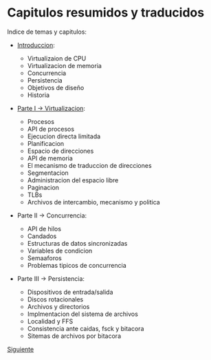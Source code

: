 # Capitulos resumidos y traducidos

Indice de temas y capitulos:

* [Introduccion](./Introduccion/Introduccion.md):

  * Virtualizaion de CPU
  * Virtualizacion de memoria
  * Concurrencia
  * Persistencia
  * Objetivos de diseño
  * Historia

* [Parte I &rarr; Virtualizacion](./Virtualizacion/Procesos.md):

  * Procesos
  * API de procesos
  * Ejecucion directa limitada
  * Planificacion
  * Espacio de direcciones
  * API de memoria
  * El mecanismo de traduccion de direcciones
  * Segmentacion
  * Administracion del espacio libre
  * Paginacion
  * TLBs
  * Archivos de intercambio, mecanismo y politica

* Parte II &rarr; Concurrencia:
  
  * API de hilos
  * Candados
  * Estructuras de datos sincronizadas
  * Variables de condicion
  * Semaaforos
  * Problemas tipicos de concurrencia

* Parte III &rarr; Persistencia:

  * Dispositivos de entrada/salida
  * Discos rotacionales
  * Archivos y directorios
  * Implmentacion del sistema de archivos
  * Localidad y FFS
  * Consistencia ante caidas, fsck y bitacora
  * Sitemas de archivos por bitacora

[Siguiente](./Virtualizacion/Procesos.md)
